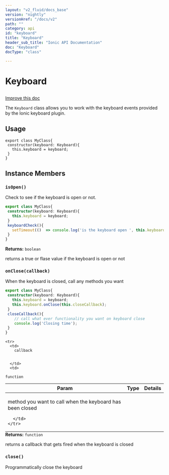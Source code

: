 ```yaml
---
layout: "v2_fluid/docs_base"
version: "nightly"
versionHref: "/docs/v2"
path: ""
category: api
id: "keyboard"
title: "Keyboard"
header_sub_title: "Ionic API Documentation"
doc: "Keyboard"
docType: "class"

---
```










<h1 class="api-title">
<a class="anchor" name="keyboard" href="#keyboard"></a>

Keyboard






</h1>

<a class="improve-v2-docs" href="http://github.com/driftyco/ionic/edit/2.0//src/util/keyboard.ts#L5">
Improve this doc
</a>






<p>The <code>Keyboard</code> class allows you to work with the keyboard events provided by the Ionic keyboard plugin.</p>

<!-- @usage tag -->

<h2><a class="anchor" name="usage" href="#usage"></a>Usage</h2>

<pre><code class="lang-ts">export class MyClass{
 constructor(keyboard: Keyboard){
   this.keyboard = keyboard;
 }
}
</code></pre>




<!-- @property tags -->



<!-- instance methods on the class -->

<h2><a class="anchor" name="instance-members" href="#instance-members"></a>Instance Members</h2>

<div id="isOpen"></div>

<h3>
<a class="anchor" name="isOpen" href="#isOpen"></a>
<code>isOpen()</code>
  

</h3>

Check to see if the keyboard is open or not.

```ts
export class MyClass{
 constructor(keyboard: Keyboard){
   this.keyboard = keyboard;
 }
 keyboardCheck(){
   setTimeout(()  => console.log('is the keyboard open ', this.keyboard.isOpen()));
 }
}

```







<div class="return-value">
<i class="icon ion-arrow-return-left"></i>
<b>Returns:</b> 
  <code>boolean</code> <p>returns a true or flase value if the keyboard is open or not</p>


</div>




<div id="onClose"></div>

<h3>
<a class="anchor" name="onClose" href="#onClose"></a>
<code>onClose(callback)</code>
  

</h3>

When the keyboard is closed, call any methods you want

```ts
export class MyClass{
 constructor(keyboard: Keyboard){
   this.keyboard = keyboard;
   this.keyboard.onClose(this.closeCallback);
 }
 closeCallback(){
    // call what ever functionality you want on keyboard close
    console.log('Closing time');
 }
}

```


<table class="table param-table" style="margin:0;">
  <thead>
    <tr>
      <th>Param</th>
      <th>Type</th>
      <th>Details</th>
    </tr>
  </thead>
  <tbody>
    
    <tr>
      <td>
        callback
        
        
      </td>
      <td>
        
  <code>function</code>
      </td>
      <td>
        <p>method you want to call when the keyboard has been closed</p>

        
      </td>
    </tr>
    
  </tbody>
</table>





<div class="return-value">
<i class="icon ion-arrow-return-left"></i>
<b>Returns:</b> 
  <code>function</code> <p>returns a callback that gets fired when the keyboard is closed</p>


</div>




<div id="close"></div>

<h3>
<a class="anchor" name="close" href="#close"></a>
<code>close()</code>
  

</h3>

Programmatically close the keyboard












<!-- related link --><!-- end content block -->


<!-- end body block -->


